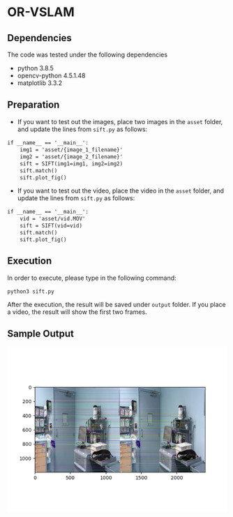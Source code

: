 # OR-VSLAM

## Dependencies
The code was tested under the following dependencies
- python 3.8.5
- opencv-python 4.5.1.48
- matplotlib 3.3.2

## Preparation
- If you want to test out the images, place two images in the `asset` folder, and update the lines from `sift.py` as follows:
```
if __name__ == '__main__':
    img1 = 'asset/{image_1_filename}'
    img2 = 'asset/{image_2_filename}'
    sift = SIFT(img1=img1, img2=img2)
    sift.match()
    sift.plot_fig()
```
- If you want to test out the video, place the video in the `asset` folder, and update the lines from `sift.py` as follows:
```
if __name__ == '__main__':
    vid = 'asset/vid.MOV'
    sift = SIFT(vid=vid)
    sift.match()
    sift.plot_fig()
```

## Execution
In order to execute, please type in the following command:
```
python3 sift.py
```
After the execution, the result will be saved under `output` folder.
If you place a video, the result will show the first two frames.

## Sample Output
![alt text](output/out_sift.png)
